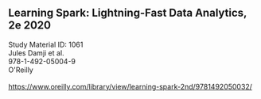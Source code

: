 ## Learning Spark: Lightning-Fast Data Analytics, 2e 2020
Study Material ID: 1061 \
Jules Damji et al. \
978-1-492-05004-9 \
O'Reilly \
\
https://www.oreilly.com/library/view/learning-spark-2nd/9781492050032/
